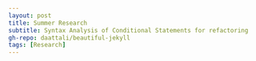 ```yaml
---
layout: post
title: Summer Research
subtitle: Syntax Analysis of Conditional Statements for refactoring
gh-repo: daattali/beautiful-jekyll
tags: [Research]
---
```




